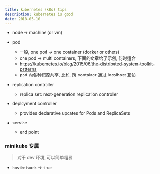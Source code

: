 ```yaml
---
title: kubernetes (k8s) tips
description: kubernetes is good
date: 2018-05-10
---
```


* node -> machine (or vm)

* pod
  - 一般, one pod -> one container (docker or others)
  - one pod -> multi containers, 下面的文章给了示例, 何时适合
  - https://kubernetes.io/blog/2015/06/the-distributed-system-toolkit-patterns
  - pod 内各种资源共享, 比如, 跨 container 通过 localhost 互访

* replication controller
  - replica set: next-generation replication controller

* deployment controller
  - provides declarative updates for Pods and ReplicaSets

* service
  - end point

### minikube 专属

> 对于 dev 环境, 可以简单粗暴

* `hostNetwork` -> `true`
